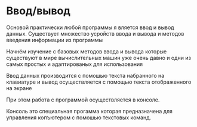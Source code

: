 # Ввод/вывод

Основой практически любой программы я вляется ввод и вывод данных.
Существует множество усройств ввода и вывода
и методов введения информации из программы

Начнём изучение с базовых методов ввода и вывода
которые существуют в мире вычислительных машин уже очень давно и
одни из самых простых и адаптированых для использования

Ввод данных производится с помошью текста набранного на клавиатуре
и вывод осуществляется с помощью текста отображенного на экране

При этом работа с программой осуществляется в консоле.

Консоль это специальная прогамма которая предназначена для
управления копъютером с помошью текстовых команд.



